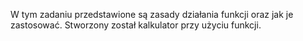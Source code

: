 W tym zadaniu przedstawione są zasady działania funkcji oraz jak je zastosować. Stworzony został kalkulator przy użyciu funkcji.
